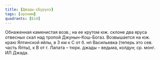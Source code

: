 ```yaml
---
title: [Джады-❮Бурун❯]
tags: [ороним]
quadrants: [Б14]
---
```


Обнаженная каменистая возв.; на ее крутом юж. склоне два яруса отвесных скал над
тропой Джунын-Кош-Богаз. Возвышается на юж. краю Ялтинской яйлы, в 3 км к С от
б. нп Васильевка (теперь это сев. часть Ялты), к В от г. Лапата – тюрк. джады –
ведьма, колдун; ср. монг. ИЛ Джада.
